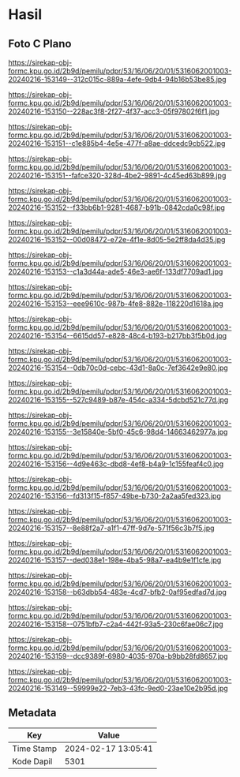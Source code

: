 # Hasil

## Foto C Plano

https://sirekap-obj-formc.kpu.go.id/2b9d/pemilu/pdpr/53/16/06/20/01/5316062001003-20240216-153149--312c015c-889a-4efe-9db4-94b16b53be85.jpg

https://sirekap-obj-formc.kpu.go.id/2b9d/pemilu/pdpr/53/16/06/20/01/5316062001003-20240216-153150--228ac3f8-2f27-4f37-acc3-05f97802f6f1.jpg

https://sirekap-obj-formc.kpu.go.id/2b9d/pemilu/pdpr/53/16/06/20/01/5316062001003-20240216-153151--c1e885b4-4e5e-477f-a8ae-ddcedc9cb522.jpg

https://sirekap-obj-formc.kpu.go.id/2b9d/pemilu/pdpr/53/16/06/20/01/5316062001003-20240216-153151--fafce320-328d-4be2-9891-4c45ed63b899.jpg

https://sirekap-obj-formc.kpu.go.id/2b9d/pemilu/pdpr/53/16/06/20/01/5316062001003-20240216-153152--f33bb6b1-9281-4687-b91b-0842cda0c98f.jpg

https://sirekap-obj-formc.kpu.go.id/2b9d/pemilu/pdpr/53/16/06/20/01/5316062001003-20240216-153152--00d08472-e72e-4f1e-8d05-5e2ff8da4d35.jpg

https://sirekap-obj-formc.kpu.go.id/2b9d/pemilu/pdpr/53/16/06/20/01/5316062001003-20240216-153153--c1a3d44a-ade5-46e3-ae6f-133df7709ad1.jpg

https://sirekap-obj-formc.kpu.go.id/2b9d/pemilu/pdpr/53/16/06/20/01/5316062001003-20240216-153153--eee9610c-987b-4fe8-882e-118220d1618a.jpg

https://sirekap-obj-formc.kpu.go.id/2b9d/pemilu/pdpr/53/16/06/20/01/5316062001003-20240216-153154--6615dd57-e828-48c4-b193-b217bb3f5b0d.jpg

https://sirekap-obj-formc.kpu.go.id/2b9d/pemilu/pdpr/53/16/06/20/01/5316062001003-20240216-153154--0db70c0d-cebc-43d1-8a0c-7ef3642e9e80.jpg

https://sirekap-obj-formc.kpu.go.id/2b9d/pemilu/pdpr/53/16/06/20/01/5316062001003-20240216-153155--527c9489-b87e-454c-a334-5dcbd521c77d.jpg

https://sirekap-obj-formc.kpu.go.id/2b9d/pemilu/pdpr/53/16/06/20/01/5316062001003-20240216-153155--3e15840e-5bf0-45c6-98d4-14663462977a.jpg

https://sirekap-obj-formc.kpu.go.id/2b9d/pemilu/pdpr/53/16/06/20/01/5316062001003-20240216-153156--4d9e463c-dbd8-4ef8-b4a9-1c155feaf4c0.jpg

https://sirekap-obj-formc.kpu.go.id/2b9d/pemilu/pdpr/53/16/06/20/01/5316062001003-20240216-153156--fd313f15-f857-49be-b730-2a2aa5fed323.jpg

https://sirekap-obj-formc.kpu.go.id/2b9d/pemilu/pdpr/53/16/06/20/01/5316062001003-20240216-153157--8e88f2a7-a1f1-47ff-9d7e-571f56c3b7f5.jpg

https://sirekap-obj-formc.kpu.go.id/2b9d/pemilu/pdpr/53/16/06/20/01/5316062001003-20240216-153157--ded038e1-198e-4ba5-98a7-ea4b9e1f1cfe.jpg

https://sirekap-obj-formc.kpu.go.id/2b9d/pemilu/pdpr/53/16/06/20/01/5316062001003-20240216-153158--b63dbb54-483e-4cd7-bfb2-0af95edfad7d.jpg

https://sirekap-obj-formc.kpu.go.id/2b9d/pemilu/pdpr/53/16/06/20/01/5316062001003-20240216-153158--0751bfb7-c2a4-442f-93a5-230c6fae06c7.jpg

https://sirekap-obj-formc.kpu.go.id/2b9d/pemilu/pdpr/53/16/06/20/01/5316062001003-20240216-153159--dcc9389f-6980-4035-970a-b9bb28fd8657.jpg

https://sirekap-obj-formc.kpu.go.id/2b9d/pemilu/pdpr/53/16/06/20/01/5316062001003-20240216-153149--59999e22-7eb3-43fc-9ed0-23ae10e2b95d.jpg


## Metadata

| Key        | Value               |
| ---------- | ------------------- |
| Time Stamp | 2024-02-17 13:05:41 |
| Kode Dapil | 5301                |




